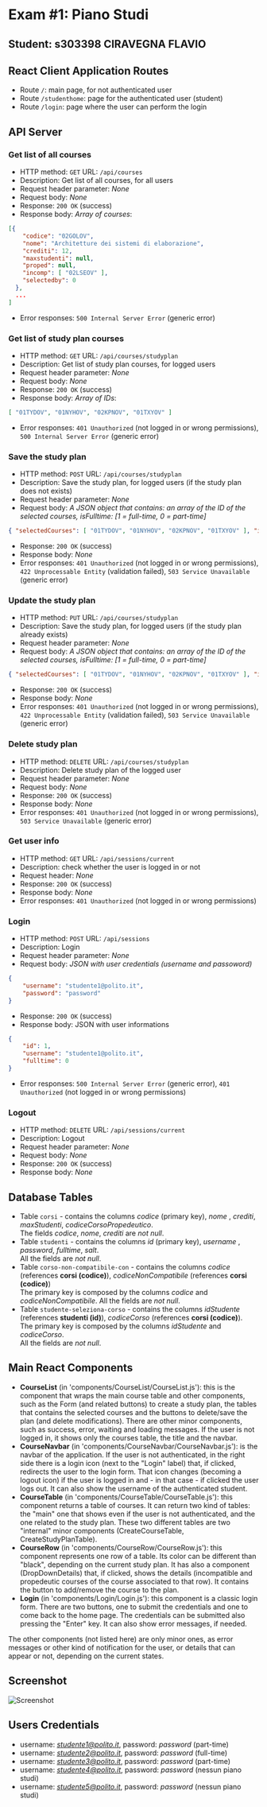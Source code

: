 # Exam #1: Piano Studi
## Student: s303398 CIRAVEGNA FLAVIO 

## React Client Application Routes

- Route `/`: main page, for not authenticated user
- Route `/studenthome`: page for the authenticated user (student)
- Route `/login`: page where the user can perform the login

## API Server

### Get list of all courses
* HTTP method: `GET`  URL: `/api/courses`
* Description: Get list of all courses, for all users
* Request header parameter: _None_
* Request body: _None_
* Response: `200 OK` (success)
* Response body: *Array of courses*:

``` JSON
[{
    "codice": "02GOLOV",
    "nome": "Architetture dei sistemi di elaborazione",
    "crediti": 12,
    "maxstudenti": null,
    "proped": null,
    "incomp": [ "02LSEOV" ],
    "selectedby": 0
  },
  ...
]
```
* Error responses: `500 Internal Server Error` (generic error)

### Get list of study plan courses
* HTTP method: `GET`  URL: `/api/courses/studyplan`
* Description: Get list of study plan courses, for logged users
* Request header parameter: _None_
* Request body: _None_
* Response: `200 OK` (success)
* Response body: *Array of IDs*:
``` JSON
[ "01TYDOV", "01NYHOV", "02KPNOV", "01TXYOV" ]
```
* Error responses:  `401 Unauthorized` (not logged in or wrong permissions), `500 Internal Server Error` (generic error)

### Save the study plan
* HTTP method: `POST`  URL: `/api/courses/studyplan`
* Description: Save the study plan, for logged users (if the study plan does not exists)
* Request header parameter: _None_
* Request body:
*A JSON object that contains: an array of the ID of the selected courses, isFulltime: [1 = full-time, 0 = part-time]*
``` JSON
{ "selectedCourses": [ "01TYDOV", "01NYHOV", "02KPNOV", "01TXYOV" ], "isFulltime": 0}
```
* Response: `200 OK` (success)
* Response body: *None*
* Error responses:  `401 Unauthorized` (not logged in or wrong permissions), `422 Unprocessable Entity` (validation failed), `503 Service Unavailable` (generic error)

### Update the study plan
* HTTP method: `PUT`  URL: `/api/courses/studyplan`
* Description: Save the study plan, for logged users (if the study plan already exists)
* Request header parameter: _None_
* Request body:
*A JSON object that contains: an array of the ID of the selected courses, isFulltime: [1 = full-time, 0 = part-time]*
``` JSON
{ "selectedCourses": [ "01TYDOV", "01NYHOV", "02KPNOV", "01TXYOV" ], "isFulltime": 0}
```
* Response: `200 OK` (success)
* Response body: *None*
* Error responses:  `401 Unauthorized` (not logged in or wrong permissions), `422 Unprocessable Entity` (validation failed), `503 Service Unavailable` (generic error)

### Delete study plan
* HTTP method: `DELETE`  URL: `/api/courses/studyplan`
* Description: Delete study plan of the logged user
* Request header parameter: _None_
* Request body: _None_
* Response: `200 OK` (success)
* Response body: _None_
* Error responses:  `401 Unauthorized` (not logged in or wrong permissions), `503 Service Unavailable` (generic error)

### Get user info
* HTTP method: `GET`  URL: `/api/sessions/current`
* Description: check whether the user is logged in or not
* Request header: _None_
* Response: `200 OK` (success)
* Response body: *None*
* Error responses:  `401 Unauthorized` (not logged in or wrong permissions)

### Login
* HTTP method: `POST`  URL: `/api/sessions`
* Description: Login
* Request header parameter: _None_
* Request body: *JSON with user credentials (username and passoword)*
``` JSON
{
    "username": "studente1@polito.it",
    "password": "password"
}
```
* Response: `200 OK` (success)
* Response body: JSON with user informations
``` JSON
{
    "id": 1,
    "username": "studente1@polito.it",
    "fulltime": 0
}
```
* Error responses: `500 Internal Server Error` (generic error), `401 Unauthorized` (not logged in or wrong permissions)

### Logout
* HTTP method: `DELETE`  URL: `/api/sessions/current`
* Description: Logout
* Request header parameter: _None_
* Request body: _None_
* Response: `200 OK` (success)
* Response body: _None_


## Database Tables

- Table `corsi` - contains the columns *codice* (primary key), *nome* , *crediti*, *maxStudenti*, *codiceCorsoPropedeutico*.<br/> The fields *codice*, *nome*, *crediti* are *not null*.
- Table `studenti` - contains the columns *id* (primary key), *username* , *password*, *fulltime*, *salt*.<br/> All the fields are *not null*.
- Table `corso-non-compatibile-con` - contains the columns *codice* (references **corsi (codice)**), *codiceNonCompatibile* (references **corsi (codice)**)<br/> The primary key is composed by the columns *codice* and *codiceNonCompatibile*. All the fields are *not null*.
- Table `studente-seleziona-corso` - contains the columns *idStudente* (references **studenti (id)**), *codiceCorso* (references **corsi (codice)**).<br/> The primary key is composed by the columns *idStudente* and *codiceCorso*.<br/> All the fields are *not null*.

## Main React Components

* **CourseList** (in 'components/CourseList/CourseList.js'): this is the component that wraps the main course table and other components, such as the Form (and related buttons) to create a study plan, the tables that contains the selected courses and the buttons to delete/save the plan (and delete modifications). There are other minor components, such as success, error, waiting and loading messages. If the user is not logged in, it shows only the courses table, the title and the navbar.
* **CourseNavbar** (in 'components/CourseNavbar/CourseNavbar.js'): is the navbar of the application. If the user is not authenticated, in the right side there is a login icon (next to the "Login" label) that, if clicked, redirects the user to the login form. That icon changes (becoming a logout icon) if the user is logged in and - in that case - if clicked the user logs out. It can also show the username of the authenticated student.
* **CourseTable** (in 'components/CourseTable/CourseTable.js'): this component returns a table of courses. It can return two kind of tables: the "main" one that shows even if the user is not authenticated, and the one related to the study plan. These two different tables are two "internal" minor components (CreateCourseTable, CreateStudyPlanTable).
* **CourseRow** (in 'components/CourseRow/CourseRow.js'): this component represents one row of a table. Its color can be different than "black", depending on the current study plan. It has also a component (DropDownDetails) that, if clicked, shows the details (incompatible and propedeutic courses of the course associated to that row). It contains the button to add/remove the course to the plan.
* **Login** (in 'components/Login/Login.js'): this component is a classic login form. There are two buttons, one to submit the credentials and one to come back to the home page. The credentials can be submitted also pressing the "Enter" key. It can also show error messages, if needed.

The other components (not listed here) are only minor ones, as error messages or other kind of notification for the user, or details that can appear or not, depending on the current states.

## Screenshot

![Screenshot](./img/screenshot.jpg)

## Users Credentials

- username: *studente1@polito.it*, password: *password* (part-time)
- username: *studente2@polito.it*, password: *password* (full-time)
- username: *studente3@polito.it*, password: *password* (part-time)
- username: *studente4@polito.it*, password: *password* (nessun piano studi)
- username: *studente5@polito.it*, password: *password* (nessun piano studi)
